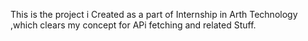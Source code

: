 This is the project i Created as a part of Internship in Arth Technology ,which clears my concept for APi fetching and related Stuff.
